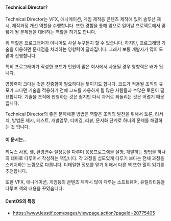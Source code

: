 
#### Technical Director?
Technical Director는 
VFX, 애니메이션, 게임 제작등 콘텐츠 제작에 있어
솔루션 제시, 제작과정 개선 역할을 수행합니다.
또한 경험을 통해 앞으로 일어날 프로젝트에서 맞닿게 될 문제점을 대비하는 역할을 하기도 합니다.

위 역할은 프로그래머가 아니어도 사실 누구든지 할 수 있습니다.
하지만, 프로그래밍 기술을 이용하면 문제점을 처리하는 영향력이 달라집니다.
그래서 보통 개발자가 많이 도맡아 진행합니다.

특히 프로그래머가 작성한 코드가 인원이 많은 회사에서 사용될 경우
영향력은 배가 됩니다.

영향력이 크다는 것은 진중함이 필요하다는 뜻이기도 합니다.
코드가 적용될 조직의 규모가 크다면 기술을 적용하기 전에
코드를 사용하게 될 많은 사람들과 수많은 토론이 필요합니다.
기술을 조직에 반영하는 것은 쉽지만 다시 과거로 되돌리는 것은
어렵기 때문입니다.

Technical Director의 좋은 문제해결 방법은 역할은 조직의 발전을 위해서
토론, 리서치, 방법론 제시, 테스트, 개발업무, 디버깅, 리뷰, 문서화 단계로 하나의 문제를 해결하는 것 입니다.

#### 이 문서는..
리눅스 사용, 쉘, 환경변수 설정등을 다루며 응용프로그램을 실행,
개발하는 방법을 하나의 테마로 다루어서 작성하는 책입니다.
각 과정을 심도있게 다루기 보다는 전체 과정을 스케치하는 느낌으로 다룹니다.
디테일한 정보를 얻기 위해서 다른 책 또한 많이 읽기를 추천합니다.

또한 VFX, 애니메이션, 게임등의 콘텐츠 제작시 많이 다루는 소프트웨어, 유틸리티등을 다루며 책의 내용을 꾸몄습니다.

#### CentOS의 특징
- https://www.lesstif.com/pages/viewpage.action?pageId=20775405
